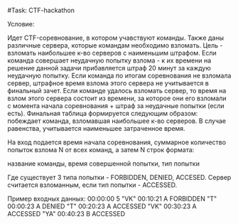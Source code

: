 #Task: CTF-hackathon

Условие: 

Идет CTF-соревнование, в котором учавствуют команды. Также даны различные сервера, которые командам необходимо взломать. Цель - взломать наибольшее к-во серверов с наименьшим штрафом. 
Если команда совершает неудачную попытку взлома - к их времени на решение данной задачи прибавляется штраф 20 минут за каждую неудачную попытку. 
Если команда по итогам соревнования не взломала сервер, штрафное время взлома этого сервера не учитывается в финальный зачет.
Если команде удалось взломать сервер, то время на взлом этого сервера состоит из времени, за которое они его взломали с момента начала соревнования + штраф за неудачные попытки (если есть).
Финальная таблица формируется следующим образом: побеждает команда, взломавшая наибольшее к-во серверов. В случае равенства, учитывается наименьшее затраченное время.

На вход подается время начала соревнования, суммарное количество попыток взлома N от всех команд, а затем N строк формата: 

название команды, время совершенной попытки, тип попытки

Где существует 3 типа попытки - FORBIDDEN, DENIED, ACCESED. Сервер считается взломанным, если тип попытки - ACCESSED.

Пример входных данных:
00:00:00
5
"VK" 00:10:21 A FORBIDDEN
"T" 00:00:23 A DENIED
"T" 00:20:23 A ACCESSED
"VK" 00:30:23 A ACCESSED
"YA" 00:40:23 B ACCESSED
